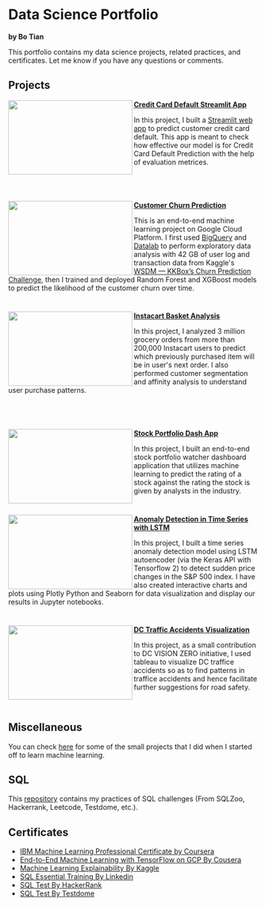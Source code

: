 # Data Science Portfolio

**by Bo Tian**

This portfolio contains my data science projects, related practices, and certificates. Let me know if you have any questions or comments.

## Projects


<img align="left" width="250" height="150" src="https://github.com/tianbo137/My_Portfolio/blob/main/Images/Default-On-Your-Credit-Card-Debt-Without-a-Plan.jpg"> **[Credit Card Default Streamlit App](https://github.com/tianbo137/My_Portfolio/tree/main/Credit_Card_Clients_Default)**

In this project, I built a [Streamlit web app](https://share.streamlit.io/ashaabrizvi/credit_card_clients_default/creditcard.py) to predict customer credit card default. This app is meant to check how effective our model is for Credit Card Default Prediction with the help of evaluation metrices. 

<br />

#


<img align="left" width="250" height="150" src="https://github.com/tianbo137/My_Portfolio/blob/main/Images/customer-churn.jpg"> **[Customer Churn Prediction](https://github.com/tianbo137/My_Portfolio/tree/main/Customer%20Churn%20Prediction)**

This is an end-to-end machine learning project on Google Cloud Platform. I first used [BigQuery](https://cloud.google.com/bigquery) and [Datalab](https://cloud.google.com/datalab/docs) to perform exploratory data analysis with 42 GB of user log and transaction data from Kaggle's [WSDM — KKBox’s Churn Prediction Challenge](https://www.kaggle.com/c/kkbox-churn-prediction-challenge), then I trained and deployed Random Forest and XGBoost models to predict the likelihood of the customer churn over time. 



#

<img align="left" width="250" height="150" src="https://github.com/tianbo137/My_Portfolio/blob/main/Images/instacart.jpg"> **[Instacart Basket Analysis](https://github.com/tianbo137/My_Portfolio/tree/main/Instacart-Market-Basket-Analysis)**

In this project, I analyzed 3 million grocery orders from more than 200,000 Instacart users to predict which previously purchased item will be in user's next order. I also performed customer segmentation and affinity analysis to understand user purchase patterns.

<br />


#

<img align="left" width="250" height="150" src="https://github.com/tianbo137/My_Portfolio/blob/main/Images/www.usnews.com.jpg"> **[Stock Portfolio Dash App](https://github.com/tianbo137/My_Portfolio/tree/main/Stock%20Portfolio%20Dash%20App)**
 
In this project, I built an end-to-end stock portfolio watcher dashboard application that utilizes machine learning to predict the rating of a stock against the rating the stock is given by analysts in the industry. 


#

<img align="left" width="250" height="150" src="https://github.com/tianbo137/My_Portfolio/blob/main/Images/time%20series%20anomaly%20detection.jpg"> **[Anomaly Detection in Time Series with LSTM](https://github.com/tianbo137/My_Portfolio/tree/main/Anomaly-Detection-in-Time-Series-Data)** 

In this project,  I built a time series anomaly detection model using LSTM autoencoder (via the Keras API with Tensorflow 2) to detect sudden price changes in the S&P 500 index. I have also created interactive charts and plots using Plotly Python and Seaborn for data visualization and display our results in Jupyter notebooks.


#

<img align="left" width="250" height="150" src="https://github.com/tianbo137/My_Portfolio/blob/main/Images/DC-TRAFFIC1.jpg"> **[DC Traffic Accidents Visualization](https://github.com/tianbo137/My_Portfolio/tree/main/Visualizing-DC-Traffic-Crashes)**
 
In this project, as a small contribution to DC VISION ZERO initiative, I used tableau to visualize DC traffice accidents so as to find patterns in traffice accidents and hence facilitate further suggestions for road safety. 

<br />


## Miscellaneous

You can check [here](https://github.com/tianbo137/Miscellaneous) for some of the small projects that I did when I started off to learn machine learning.


## SQL

This [repository](https://github.com/tianbo137/SQL) contains my practices of SQL challenges (From SQLZoo, Hackerrank, Leetcode, Testdome, etc.).
 


## Certificates

- [IBM Machine Learning Professional Certificate by Coursera]()
- [End-to-End Machine Learning with TensorFlow on GCP By Cousera]()
- [Machine Learning Explainability By Kaggle]()
- [SQL Essential Training By Linkedin]()
- [SQL Test By HackerRank]()
- [SQL Test By Testdome]()

